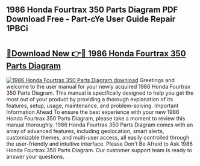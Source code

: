 ## 1986 Honda Fourtrax 350 Parts Diagram PDF Download Free - Part-cYe User Guide Repair 1PBCi

# <h2><a href="http://dfo4xk.blite.top/?on=1986+Honda+Fourtrax+350+Parts+Diagram">🔗Download New 👉🔴 1986 Honda Fourtrax 350 Parts Diagram</a></h2>

[![1986 Honda Fourtrax 350 Parts Diagram download](https://i.imgur.com/lujVjoI.png)](http://dfo4xk.blite.top/?on=1986+Honda+Fourtrax+350+Parts+Diagram)
Greetings and welcome to the user manual for your newly acquired 1986 Honda Fourtrax 350 Parts Diagram. This manual is specifically designed to help you get the most out of your product by providing a thorough explanation of its features, setup, usage, maintenance, and problem-solving. Important Information Ahead To ensure the best experience with your new 1986 Honda Fourtrax 350 Parts Diagram, please take a moment to review this manual thoroughly. 1986 Honda Fourtrax 350 Parts Diagram comes with an array of advanced features, including geolocation, smart alerts, customizable themes, and multi-user access, all easily controlled through the user-friendly and intuitive interface. Please Don't Be Afraid to Ask 1986 Honda Fourtrax 350 Parts Diagram. Our customer support team is ready to answer your questions.
